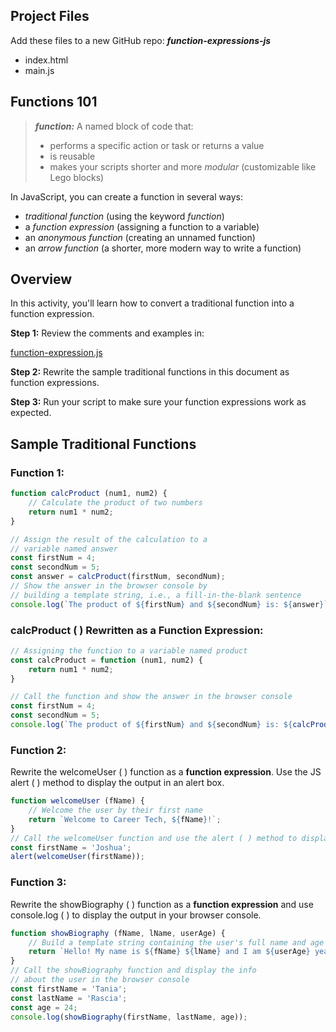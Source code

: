 ﻿## Project Files

Add these files to a new GitHub repo: ***function-expressions-js***
- index.html
- main.js

## Functions 101

> ***function:*** A named block of code that:
> - performs a specific action or task or returns a value
> - is reusable
> - makes your scripts shorter and more *modular* (customizable like Lego blocks)

In JavaScript, you can create a function in several ways:
- *traditional function* (using the keyword *function*)
- a *function expression* (assigning a function to a variable)
- an *anonymous function* (creating an unnamed function)
- an *arrow function* (a shorter, more modern way to write a function)

## Overview

In this activity, you'll learn how to convert a traditional function into a function expression.

**Step 1:** Review the comments and examples in:

[function-expression.js](/function-expression.js)

**Step 2:** Rewrite the sample traditional functions in this document as function expressions.

**Step 3:** Run your script to make sure your function expressions work as expected.

## Sample Traditional Functions

### Function 1:
```javascript
function calcProduct (num1, num2) {
    // Calculate the product of two numbers
    return num1 * num2;
}

// Assign the result of the calculation to a
// variable named answer
const firstNum = 4;
const secondNum = 5;
const answer = calcProduct(firstNum, secondNum);
// Show the answer in the browser console by
// building a template string, i.e., a fill-in-the-blank sentence
console.log(`The product of ${firstNum} and ${secondNum} is: ${answer}`);
```
### calcProduct ( ) Rewritten as a Function Expression:
```javascript
// Assigning the function to a variable named product
const calcProduct = function (num1, num2) {
    return num1 * num2;
}

// Call the function and show the answer in the browser console
const firstNum = 4;
const secondNum = 5;
console.log(`The product of ${firstNum} and ${secondNum} is: ${calcProduct(firstNum, secondNum)}`);
```

### Function 2:
Rewrite the welcomeUser ( ) function as a **function expression**.  Use the JS alert ( ) method to display the output in an alert box.

```javascript
function welcomeUser (fName) {
    // Welcome the user by their first name
    return `Welcome to Career Tech, ${fName}!`;
}
// Call the welcomeUser function and use the alert ( ) method to display the welcome message in an alert box
const firstName = 'Joshua';
alert(welcomeUser(firstName));
```

### Function 3:
Rewrite the showBiography ( ) function as a **function expression** and use console.log ( ) to display the output in your browser console.

```javascript
function showBiography (fName, lName, userAge) {
    // Build a template string containing the user's full name and age
    return `Hello! My name is ${fName} ${lName} and I am ${userAge} years old.`;
}
// Call the showBiography function and display the info
// about the user in the browser console
const firstName = 'Tania';
const lastName = 'Rascia';
const age = 24;
console.log(showBiography(firstName, lastName, age));
```







